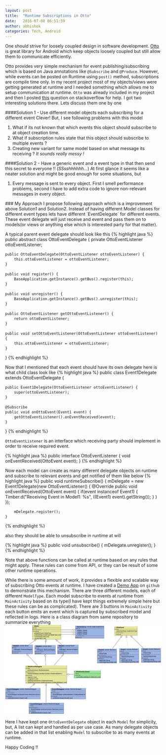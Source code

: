 ```yaml
---
layout: post
title:  "Runtime Subscriptions in Otto"
date:   2016-07-08 06:51:59
author: abhishek
categories: Tech, Android
---
```

One should strive for loosely coupled design in software development. [Otto](http://square.github.io/otto/) is great library for Android which keep objects loosely coupled but still allow them to communicate efficiently.

Otto provides very simple mechanism for event publishing/subscribing which is based on Java annotations like `@Subscribe` and `@Produce`. However, while events can be posted on Runtime using `post()` method, subscriptions are compile time only.
In my recent project most of my objects/views were getting generated at runtime and I needed something which allows me to setup communication at runtime. `Otto` was already included in my project and then I posted [this](http://stackoverflow.com/questions/37839074/otto-event-bus-runtime-subscription-for-events) question on stackoverflow for help. I got two interesting solutions there.
Lets discuss them one by one

####Solution 1 - Use different model objects each subscribing for a different event
Clever! But, I see following problems with this model
<ol>
<li>What if its not known that which events this object should subscribe to at object creation time. </li>
<li>What if subscription rules state that this object should subscribe to multiple events ? </li>
<li>Creating new variant for same model based on what message its receiving ? <i>It sounds really messy !</i></li>
</ol>

####Solution 2 - Have a generic event and a event type in that then send this secret to everyone !! (<i>SSsshhhhhh...</i>)
At first glance it seems like a neater solution and might be good enough for some situations, but
<ol>
<li>Every message is sent to every object. First I smell performance problems, second I have to add extra code to ignore non-relevant messages in every object.</li>
</ol>
### My Approach
I propose following approach which is a improvement above Solution1 and Solution2. Instead of having different Model classes for different event types lets have different `EventDelegate` for different events. These event delegate will just receive and event and pass them on to models(or views or anything else which is interested party for that matter).

A typical parent event delegate should look like this
{% highlight java %}
public abstract class OttoEventDelegate {
    private OttoEventListener ottoEventListener;

    public OttoEventDelegate(OttoEventListener ottoEventListener) {
        this.ottoEventListener = ottoEventListener;
    }

    public void register() {
        BaseApplication.getInstance().getBus().register(this);
    }

    public void unregister() {
        BaseApplication.getInstance().getBus().unregister(this);
    }

    public OttoEventListener getOttoEventListener() {
        return ottoEventListener;
    }

    public void setOttoEventListener(OttoEventListener ottoEventListener) {
        this.ottoEventListener = ottoEventListener;
    }
}
{% endhighlight %}

Now that I mentioned that each event should have its own delegate here is what child class look like
{% highlight java %}
public class Event1Delegate extends OttoEventDelegate {

    public Event1Delegate(OttoEventListener ottoEventListener) {
        super(ottoEventListener);
    }

    @Subscribe
    public void onOttoEvent(Event1 event) {
        getOttoEventListener().onEventReceived(event);
    }
}
{% endhighlight %}

`OttoEventListener` is an interface which receiving party should implement in order to receive required event.

{% highlight java %}
public interface OttoEventListener {
    void onEventReceived(OttoEvent event);
}
{% endhighlight %}

Now each model can create as many different delegate objects on runtime and subscribe to relevant events and get notified of them like below
{% highlight java %}
public void runtimeSubscribe() {
        mDelegate = new Event1Delegate(new OttoEventListener() {
            @Override
            public void onEventReceived(OttoEvent event) {
                if(event instanceof Event1) {
                    Timber.d("Receiving Event in Model1: %s", ((Event1) event).getString());
                }
            }
        });

        mDelegate.register();
    }
{% endhighlight %}

also they should be able to unsubscribe in runtime at will

{% highlight java %}
public void unsubscribe() {
        mDelegate.unregister();
}
{% endhighlight %}

Note that above functions can be called at runtime based on any rules that might apply. These rules can come from API, or they can be result of some other runtime operations.

While there is some amount of work, it provides a flexible and scalable way of subscribing Otto events at runtime.
I have created a [Demo App](https://github.com/abhishekBansal/OttoRuntime) on `github` to demonstrate this mechanism. There are three different models, each of different `ModelType`. Each model subscribe to events at runtime from `MainActivity` based on its type(I have kept things extremely simple here but these rules can be as complicated). There are 3 buttons in `MainActivity` each button emits an event which is captured by subscribed model and reflected in logs.
Here is a class diagram from same repository to summarize everything
<img src="/assets/images/otto-class-diagram.jpeg" alt="Class Diagram - Otto Runtime Subscriptions" style="width: 800px; margin: auto;"/>

Here I have kept one `OttoEventDelegate` object in each `Model` for simplicity, but, A list can kept and handled as per use case. As many delegate objects can be added in that list enabling `Model` to subscribe to as many events at runtime.

Happy Coding !!
